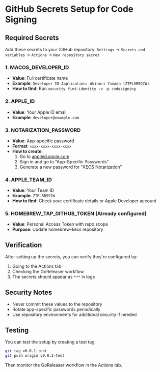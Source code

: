 # GitHub Secrets Setup for Code Signing

## Required Secrets

Add these secrets to your GitHub repository:
`Settings` → `Secrets and variables` → `Actions` → `New repository secret`

### 1. MACOS_DEVELOPER_ID
- **Value**: Full certificate name
- **Example**: `Developer ID Application: Akinori Yamada (ZTPL5R597W)`
- **How to find**: Run `security find-identity -v -p codesigning`

### 2. APPLE_ID
- **Value**: Your Apple ID email
- **Example**: `developer@example.com`

### 3. NOTARIZATION_PASSWORD
- **Value**: App-specific password
- **Format**: `xxxx-xxxx-xxxx-xxxx`
- **How to create**:
  1. Go to [appleid.apple.com](https://appleid.apple.com)
  2. Sign in and go to "App-Specific Passwords"
  3. Generate a new password for "KECS Notarization"

### 4. APPLE_TEAM_ID
- **Value**: Your Team ID
- **Example**: `ZTPL5R597W`
- **How to find**: Check your certificate details or Apple Developer account

### 5. HOMEBREW_TAP_GITHUB_TOKEN (Already configured)
- **Value**: Personal Access Token with repo scope
- **Purpose**: Update homebrew-kecs repository

## Verification

After setting up the secrets, you can verify they're configured by:

1. Going to the Actions tab
2. Checking the GoReleaser workflow
3. The secrets should appear as `***` in logs

## Security Notes

- Never commit these values to the repository
- Rotate app-specific passwords periodically
- Use repository environments for additional security if needed

## Testing

You can test the setup by creating a test tag:

```bash
git tag v0.0.1-test
git push origin v0.0.1-test
```

Then monitor the GoReleaser workflow in the Actions tab.